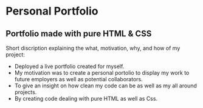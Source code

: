 # Personal Portfolio

## Portfolio made with pure HTML & CSS

Short discription explaining the what, motivation, why, and how of my project:

- Deployed a live portfolio created for myself.
- My motivation was to create a personal portolio to display my work to future employers as well as potential collaborators.
- To give an insight on how clean my code can be as well as my all around projects.
- By creating code dealing with pure HTML as well as Css.


